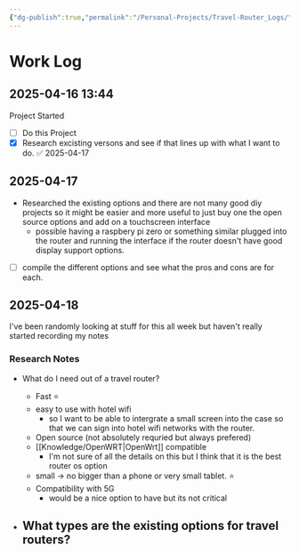```yaml
---
{"dg-publish":true,"permalink":"/Personal-Projects/Travel-Router_Logs/","tags":["p_project"]}
---
```


# Work Log 

## 2025-04-16 13:44
Project Started 
- [ ] Do this Project
- [x] Research excisting versons and see if that lines up with what I want to do. ✅ 2025-04-17

## 2025-04-17 
- Researched the existing options and there are not many good diy projects so it might be easier and more useful to just buy one the open source options and add on a touchscreen interface
	- possible having a raspbery pi zero or something similar plugged into the router and running the interface if the router doesn't have good display support options.
- [ ]  compile the different options and see what the pros and cons are for each.

## 2025-04-18

I've been randomly looking at stuff for this all week but haven't really started recording my notes 
### Research Notes

- What do I need out of a travel router?
	- Fast ⭐
	- easy to use with hotel wifi 
		- so I want to be able to intergrate a small screen into the case so that we can sign into hotel wifi networks with the router.
	- Open source (not absolutely requried but always prefered)
	- [[Knowledge/OpenWRT\|OpenWrt]] compatible 
		- I'm not sure of all the details on this but I think that it is the best router os option
	- small -> no bigger than a phone or very small tablet. ⭐ 
	- Compatibility with 5G 
		- would be a nice option to have but its not critical 

- What types are the existing options for travel routers?
	- 
